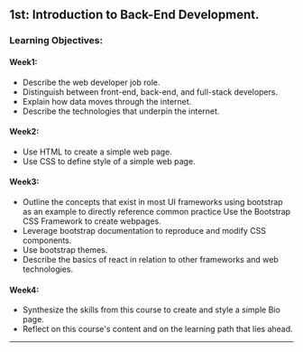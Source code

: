 ##  1st: Introduction to Back-End Development.
###  Learning Objectives:
####  Week1:
- Describe the web developer job role.
- Distinguish between front-end, back-end, and full-stack developers.
- Explain how data moves through the internet.
- Describe the technologies that underpin the internet.
####  Week2:
- Use HTML to create a simple web page.
- Use CSS to define style of a simple web page.
####  Week3:
- Outline the concepts that exist in most UI frameworks using bootstrap as an example to directly reference common practice
Use the Bootstrap CSS Framework to create webpages.
- Leverage bootstrap documentation to reproduce and modify CSS components.
- Use bootstrap themes.
- Describe the basics of react in relation to other frameworks and web technologies.
####  Week4:
- Synthesize the skills from this course to create and style a simple Bio page.
- Reflect on this course's content and on the learning path that lies ahead.
---
